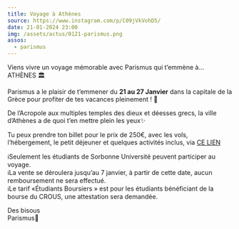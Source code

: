 ```yaml
---
title: Voyage à Athènes
source: https://www.instagram.com/p/C09jVkVohD5/
date: 21-01-2024 23:00
img: /assets/actus/0121-parismus.png
assos:
  - parismus
---
```


Viens vivre un voyage mémorable avec Parismus qui t’emmène à… ATHÈNES 🏛️

Parismus a le plaisir de t’emmener du __21 au 27 Janvier__ dans la capitale de la Grèce pour profiter de tes vacances pleinement ! 💙

De l’Acropole aux multiples temples des dieux et déesses grecs, la ville d’Athènes a de quoi t’en mettre plein les yeux✨

Tu peux prendre ton billet pour le prix de 250€, avec les vols, l’hébergement, le petit déjeuner et quelques activités inclus, via [CE LIEN](https://www.billetweb.fr/voyage-a-athenes)

ℹ️Seulement les étudiants de Sorbonne Université peuvent participer au voyage.  
ℹ️La vente se déroulera jusqu’au 7 janvier, à partir de cette date, aucun remboursement ne sera effectué.  
ℹ️Le tarif «Étudiants Boursiers » est pour les étudiants bénéficiant de la bourse du CROUS, une attestation sera demandée.

Des bisous  
Parismus💙